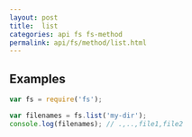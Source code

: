 ```yaml
---
layout: post
title:  list
categories: api fs fs-method
permalink: api/fs/method/list.html
---
```


## Examples

```javascript
var fs = require('fs');

var filenames = fs.list('my-dir');
console.log(filenames); // .,..,file1,file2
```








